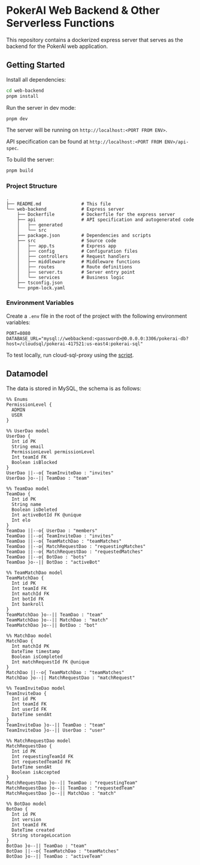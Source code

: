 # PokerAI Web Backend & Other Serverless Functions

This repository contains a dockerized express server that serves as the backend for the PokerAI web application.


## Getting Started

Install all dependencies:

```bash
cd web-backend
pnpm install
```

Run the server in dev mode:

```bash
pnpm dev
```

The server will be running on `http://localhost:<PORT FROM ENV>`.

API specification can be found at `http://localhost:<PORT FROM ENV>/api-spec`.

To build the server:

```bash
pnpm build
```

### Project Structure

```
.
├── README.md               # This file
└── web-backend             # Express server
    ├── Dockerfile          # Dockerfile for the express server
    ├── api                 # API specification and autogenerated code
    │   ├── generated
    │   └── src
    ├── package.json        # Dependencies and scripts
    ├── src                 # Source code
    │   ├── app.ts          # Express app
    │   ├── config          # Configuration files
    │   ├── controllers     # Request handlers
    │   ├── middleware      # Middleware functions
    │   ├── routes          # Route definitions
    │   ├── server.ts       # Server entry point
    │   └── services        # Business logic
    ├── tsconfig.json
    └── pnpm-lock.yaml
```

### Environment Variables

Create a `.env` file in the root of the project with the following environment variables:

```
PORT=8080
DATABASE_URL="mysql://webbackend:<password>@0.0.0.0:3306/pokerai-db?host=/cloudsql/pokerai-417521:us-east4:pokerai-sql"
```

To test locally, run cloud-sql-proxy using the [script](/setupproxy.sh).

## Datamodel

The data is stored in MySQL, the schema is as follows:

```mermaid
%% Enums
PermissionLevel {
  ADMIN
  USER
}

%% UserDao model
UserDao {
  Int id PK
  String email
  PermissionLevel permissionLevel
  Int teamId FK
  Boolean isBlocked
}
UserDao ||--o{ TeamInviteDao : "invites"
UserDao }o--|| TeamDao : "team"

%% TeamDao model
TeamDao {
  Int id PK
  String name
  Boolean isDeleted
  Int activeBotId FK @unique
  Int elo
}
TeamDao ||--o{ UserDao : "members"
TeamDao ||--o{ TeamInviteDao : "invites"
TeamDao ||--o{ TeamMatchDao : "teamMatches"
TeamDao ||--o{ MatchRequestDao : "requestingMatches"
TeamDao ||--o{ MatchRequestDao : "requestedMatches"
TeamDao ||--o{ BotDao : "bots"
TeamDao }o--|| BotDao : "activeBot"

%% TeamMatchDao model
TeamMatchDao {
  Int id PK
  Int teamId FK
  Int matchId FK
  Int botId FK
  Int bankroll
}
TeamMatchDao }o--|| TeamDao : "team"
TeamMatchDao }o--|| MatchDao : "match"
TeamMatchDao }o--|| BotDao : "bot"

%% MatchDao model
MatchDao {
  Int matchId PK
  DateTime timestamp
  Boolean isCompleted
  Int matchRequestId FK @unique
}
MatchDao ||--o{ TeamMatchDao : "teamMatches"
MatchDao }o--|| MatchRequestDao : "matchRequest"

%% TeamInviteDao model
TeamInviteDao {
  Int id PK
  Int teamId FK
  Int userId FK
  DateTime sendAt
}
TeamInviteDao }o--|| TeamDao : "team"
TeamInviteDao }o--|| UserDao : "user"

%% MatchRequestDao model
MatchRequestDao {
  Int id PK
  Int requestingTeamId FK
  Int requestedTeamId FK
  DateTime sendAt
  Boolean isAccepted
}
MatchRequestDao }o--|| TeamDao : "requestingTeam"
MatchRequestDao }o--|| TeamDao : "requestedTeam"
MatchRequestDao }o--|| MatchDao : "match"

%% BotDao model
BotDao {
  Int id PK
  Int version
  Int teamId FK
  DateTime created
  String storageLocation
}
BotDao }o--|| TeamDao : "team"
BotDao ||--o{ TeamMatchDao : "teamMatches"
BotDao }o--|| TeamDao : "activeTeam"


```